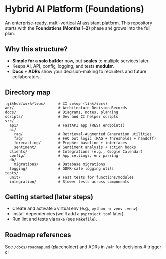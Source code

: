 # Hybrid AI Platform (Foundations)

An enterprise-ready, multi-vertical AI assistant platform. This repository starts with the **Foundations (Months 1–2)** phase and grows into the full plan.

## Why this structure?
- **Simple for a solo builder** now, but **scales** to multiple services later.
- Keeps AI, API, config, logging, and tests **modular**.
- **Docs + ADRs** show your decision-making to recruiters and future collaborators.

## Directory map
```
.github/workflows/      # CI setup (lint/test)
adr/                    # Architecture Decision Records
docs/                   # Diagrams, notes, planning
scripts/                # Dev and CI helper scripts
src/
  api/                  # FastAPI app (REST endpoints)
  ai/
    rag/                # Retrieval-Augmented Generation utilities
    faq/                # FAQ bot logic (RAG + thresholds + handoff)
    forecasting/        # Prophet baseline + interfaces
    sentiment/          # Sentiment analysis + action hooks
  clients/              # Integrations (e.g., Google Calendar)
  config/               # App settings, env parsing
  db/
    migrations/         # Database migrations
  logging/              # GDPR-safe logging utils
tests/
  unit/                 # Fast tests for functions/modules
  integration/          # Slower tests across components
```

## Getting started (later steps)
- Create and activate a virtual env (e.g., `python -m venv .venv`).
- Install dependencies (we'll add a `pyproject.toml` later).
- Run lint and tests via `make` (see `Makefile`).

## Roadmap references
See `/docs/roadmap.md` (placeholder) and ADRs in `/adr` for decisions.# trigger ci

